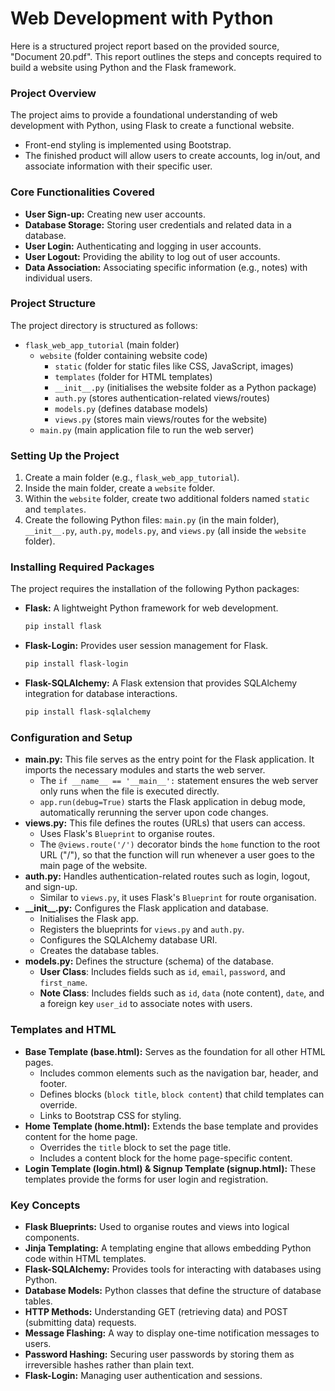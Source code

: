 # Web Development with Python
Here is a structured project report based on the provided source, "Document 20.pdf". This report outlines the steps and concepts required to build a website using Python and the Flask framework.

### Project Overview
The project aims to provide a foundational understanding of web development with Python, using Flask to create a functional website.

*   Front-end styling is implemented using Bootstrap.
*   The finished product will allow users to create accounts, log in/out, and associate information with their specific user.

### Core Functionalities Covered
*   **User Sign-up:** Creating new user accounts.
*   **Database Storage:** Storing user credentials and related data in a database.
*   **User Login:** Authenticating and logging in user accounts.
*   **User Logout:** Providing the ability to log out of user accounts.
*   **Data Association:** Associating specific information (e.g., notes) with individual users.

### Project Structure
The project directory is structured as follows:

*   `flask_web_app_tutorial` (main folder)
    *   `website` (folder containing website code)
        *   `static` (folder for static files like CSS, JavaScript, images)
        *   `templates` (folder for HTML templates)
        *   `__init__.py` (initialises the website folder as a Python package)
        *   `auth.py` (stores authentication-related views/routes)
        *   `models.py` (defines database models)
        *   `views.py` (stores main views/routes for the website)
    *   `main.py` (main application file to run the web server)

### Setting Up the Project
1.  Create a main folder (e.g., `flask_web_app_tutorial`).
2.  Inside the main folder, create a `website` folder.
3.  Within the `website` folder, create two additional folders named `static` and `templates`.
4.  Create the following Python files: `main.py` (in the main folder), `__init__.py`, `auth.py`, `models.py`, and `views.py` (all inside the `website` folder).

### Installing Required Packages
The project requires the installation of the following Python packages:

*   **Flask:** A lightweight Python framework for web development.
    ```bash
    pip install flask
    ```
*   **Flask-Login:** Provides user session management for Flask.
    ```bash
    pip install flask-login
    ```
*   **Flask-SQLAlchemy:** A Flask extension that provides SQLAlchemy integration for database interactions.
    ```bash
    pip install flask-sqlalchemy
    ```

### Configuration and Setup
*   **main.py:** This file serves as the entry point for the Flask application. It imports the necessary modules and starts the web server.
    *   The `if __name__ == '__main__':` statement ensures the web server only runs when the file is executed directly.
    *   `app.run(debug=True)` starts the Flask application in debug mode, automatically rerunning the server upon code changes.
*   **views.py:** This file defines the routes (URLs) that users can access.
    *   Uses Flask's `Blueprint` to organise routes.
    *   The `@views.route('/')` decorator binds the `home` function to the root URL ("/"), so that the function will run whenever a user goes to the main page of the website.
*   **auth.py:** Handles authentication-related routes such as login, logout, and sign-up.
    *   Similar to `views.py`, it uses Flask's `Blueprint` for route organisation.
*   **\_\_init\_\_.py:** Configures the Flask application and database.
    *   Initialises the Flask app.
    *   Registers the blueprints for `views.py` and `auth.py`.
    *   Configures the SQLAlchemy database URI.
    *   Creates the database tables.
*   **models.py:** Defines the structure (schema) of the database.
    *   **User Class**: Includes fields such as `id`, `email`, `password`, and `first_name`.
    *   **Note Class**: Includes fields such as `id`, `data` (note content), `date`, and a foreign key `user_id` to associate notes with users.

### Templates and HTML
*   **Base Template (base.html):**  Serves as the foundation for all other HTML pages.
    *   Includes common elements such as the navigation bar, header, and footer.
    *   Defines blocks (`block title`, `block content`) that child templates can override.
    *   Links to Bootstrap CSS for styling.
*   **Home Template (home.html):** Extends the base template and provides content for the home page.
    *   Overrides the `title` block to set the page title.
    *   Includes a content block for the home page-specific content.
*   **Login Template (login.html) & Signup Template (signup.html):** These templates provide the forms for user login and registration.

### Key Concepts
*   **Flask Blueprints:** Used to organise routes and views into logical components.
*   **Jinja Templating:**  A templating engine that allows embedding Python code within HTML templates.
*   **Flask-SQLAlchemy:** Provides tools for interacting with databases using Python.
*   **Database Models:** Python classes that define the structure of database tables.
*   **HTTP Methods:** Understanding GET (retrieving data) and POST (submitting data) requests.
*   **Message Flashing:**  A way to display one-time notification messages to users.
*   **Password Hashing:** Securing user passwords by storing them as irreversible hashes rather than plain text.
*   **Flask-Login:** Managing user authentication and sessions.
